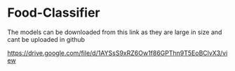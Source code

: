 # Food-Classifier

The models can be downloaded from this link as they are large in size and cant be uploaded in github

https://drive.google.com/file/d/1AYSsS9xRZ6Ow1f86GPThn9T5EoBClvX3/view
